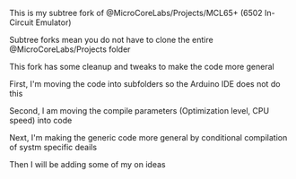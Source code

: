 This is my subtree fork of @MicroCoreLabs/Projects/MCL65+ (6502 In-Circuit Emulator)

Subtree forks mean you do not have to clone the entire @MicroCoreLabs/Projects folder

This fork has some cleanup and tweaks to make the code more general

First, I'm moving the code into subfolders so the Arduino IDE does not do this

Second, I am moving the compile parameters (Optimization level, CPU speed) into code

Next, I'm making the generic code more general by conditional compilation of systm specific deails

Then I will be adding some of my on ideas
